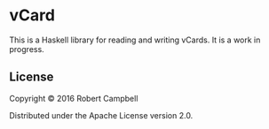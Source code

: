 # vCard

This is a Haskell library for reading and writing vCards. It is a work in progress.

## License

Copyright © 2016 Robert Campbell

Distributed under the Apache License version 2.0.
